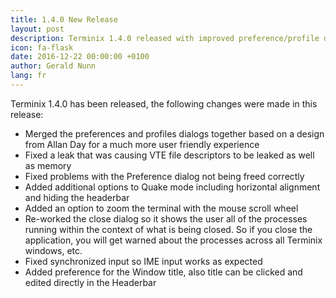 ```yaml
---
title: 1.4.0 New Release
layout: post
description: Terminix 1.4.0 released with improved preference/profile dialog, new features and many bug fixes.
icon: fa-flask 
date: 2016-12-22 00:00:00 +0100
author: Gerald Nunn
lang: fr
---
```


Terminix 1.4.0 has been released, the following changes were made in this release:

* Merged the preferences and profiles dialogs together based on a design from Allan Day for a much more user friendly experience
* Fixed a leak that was causing VTE file descriptors to be leaked as well as memory
* Fixed problems with the Preference dialog not being freed correctly
* Added additional options to Quake mode including horizontal alignment and hiding the headerbar
* Added an option to zoom the terminal with the mouse scroll wheel
* Re-worked the close dialog so it shows the user all of the processes running within the context of what is being closed. So if you close the application, you will get warned about the processes across all Terminix windows, etc.
* Fixed synchronized input so IME input works as expected
* Added preference for the Window title, also title can be clicked and edited directly in the Headerbar